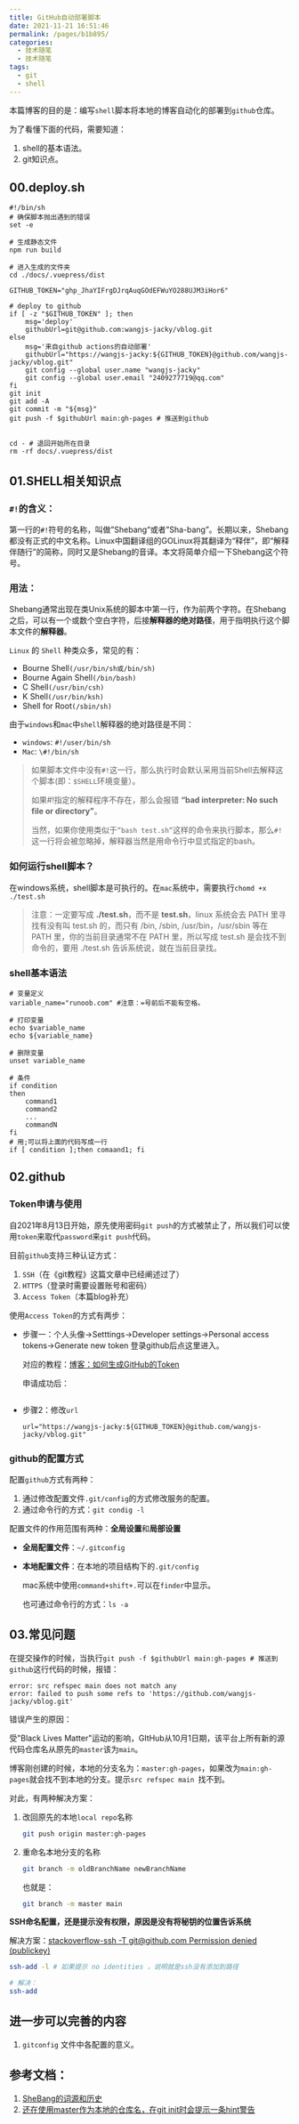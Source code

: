 ```yaml
---
title: GitHub自动部署脚本
date: 2021-11-21 16:51:46
permalink: /pages/b1b895/
categories:
  - 技术随笔
  - 技术随笔
tags:
  - git
  - shell
---
```

本篇博客的目的是：编写`shell`脚本将本地的博客自动化的部署到`github`仓库。

为了看懂下面的代码，需要知道：

1. shell的基本语法。
2. git知识点。

## 00.deploy.sh

 ```shell
 #!/bin/sh
 # 确保脚本抛出遇到的错误
 set -e
 
 # 生成静态文件
 npm run build
 
 # 进入生成的文件夹
 cd ./docs/.vuepress/dist
 
 GITHUB_TOKEN="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"
 
 # deploy to github
 if [ -z "$GITHUB_TOKEN" ]; then
     msg='deploy'
     githubUrl=git@github.com:wangjs-jacky/vblog.git
 else
     msg='来自github actions的自动部署'
     githubUrl="https://wangjs-jacky:${GITHUB_TOKEN}@github.com/wangjs-jacky/vblog.git"
     git config --global user.name "wangjs-jacky"
     git config --global user.email "2409277719@qq.com"
 fi
 git init
 git add -A
 git commit -m "${msg}"
 git push -f $githubUrl main:gh-pages # 推送到github
 
 
 cd - # 退回开始所在目录
 rm -rf docs/.vuepress/dist
 ```

## 01.SHELL相关知识点

### `#!`的含义：

第一行的`#!`符号的名称，叫做”Shebang“或者”Sha-bang”。长期以来，Shebang都没有正式的中文名称。Linux中国翻译组的GOLinux将其翻译为“释伴”，即“解释伴随行”的简称，同时又是Shebang的音译。本文将简单介绍一下Shebang这个符号。

### 用法：

Shebang通常出现在类Unix系统的脚本中第一行，作为前两个字符。在Shebang之后，可以有一个或数个空白字符，后接**解释器的绝对路径**，用于指明执行这个脚本文件的**解释器**。

`Linux` 的 `Shell` 种类众多，常见的有：

- Bourne Shell`(/usr/bin/sh或/bin/sh)`
- Bourne Again Shell`(/bin/bash)`
- C Shell`(/usr/bin/csh)`
- K Shell`(/usr/bin/ksh)`
- Shell for Root`(/sbin/sh)`

由于`windows`和`mac`中`shell`解释器的绝对路径是不同：

- `windows`:  `#!/user/bin/sh`
- `Mac`:  `\#!/bin/sh`

> 如果脚本文件中没有`#!`这一行，那么执行时会默认采用当前Shell去解释这个脚本(即：`$SHELL`环境变量）。
>
> 如果#!指定的解释程序不存在，那么会报错 **“bad interpreter: No such file or directory”**。
>
> 当然，如果你使用类似于`”bash test.sh”`这样的命令来执行脚本，那么`#!`这一行将会被忽略掉，解释器当然是用命令行中显式指定的bash。

### 如何运行shell脚本？

在windows系统，shell脚本是可执行的。在`mac`系统中，需要执行`chomd +x ./test.sh`

> 注意：一定要写成 **./test.sh**，而不是 **test.sh**，linux 系统会去 PATH 里寻找有没有叫 test.sh 的，而只有 /bin, /sbin, /usr/bin，/usr/sbin 等在 PATH 里，你的当前目录通常不在 PATH 里，所以写成 test.sh 是会找不到命令的，要用 ./test.sh 告诉系统说，就在当前目录找。



### shell基本语法

```shell
# 变量定义
variable_name="runoob.com" #注意：=号前后不能有空格。

# 打印变量
echo $variable_name
echo ${variable_name}

# 删除变量
unset variable_name

# 条件
if condition
then
    command1 
    command2
    ...
    commandN 
fi
# 用;可以将上面的代码写成一行
if [ condition ];then comaand1; fi
```



## 02.github

### Token申请与使用

自2021年8月13日开始，原先使用密码`git push`的方式被禁止了，所以我们可以使用`token`来取代`password`来`git push`代码。

目前`github`支持三种认证方式：

1. `SSH`（在《git教程》这篇文章中已经阐述过了）
2. `HTTPS`（登录时需要设置账号和密码）
3. `Access Token`（本篇blog补充）

使用`Access Token`的方式有两步：

- 步骤一：个人头像->Setttings->Developer settings->Personal access tokens->Generate new token
  登录github后点这里进入。

  对应的教程：[博客：如何生成GitHub的Token](https://www.cnblogs.com/joe235/p/15152380.html)

  申请成功后：

  <img src="https://wjs-tik.oss-cn-shanghai.aliyuncs.com/image-20211121182830253.png" alt="" style="zoom:50%;" />

- 步骤2：修改`url`

  ```shell
  url="https://wangjs-jacky:${GITHUB_TOKEN}@github.com/wangjs-jacky/vblog.git"
  ```



### github的配置方式

配置`github`方式有两种：

1. 通过修改配置文件`.git/config`的方式修改服务的配置。
2. 通过命令行的方式：`git condig -l`



配置文件的作用范围有两种：**全局设置**和**局部设置**

- **全局配置文件**：`~/.gitconfig`

- **本地配置文件**：在本地的项目结构下的`.git/config`

  mac系统中使用`command+shift+.`可以在`finder`中显示。

  也可通过命令行的方式：`ls -a`



## 03.常见问题

在提交操作的时候，当执行`git push -f $githubUrl main:gh-pages # 推送到github`这行代码的时候，报错：

```
error: src refspec main does not match any
error: failed to push some refs to 'https://github.com/wangjs-jacky/vblog.git'
```

错误产生的原因：

受"Black Lives Matter"运动的影响，GItHub从10月1日期，该平台上所有新的源代码仓库名从原先的`master`该为`main`。

博客刚创建的时候，本地的分支名为：`master:gh-pages`，如果改为`main:gh-pages`就会找不到本地的分支。提示`src refspec main `找不到。

对此，有两种解决方案：

1. 改回原先的本地`local repo`名称

   ```bash
   git push origin master:gh-pages
   ```

2. 重命名本地分支的名称

   ```bash
   git branch -m oldBranchName newBranchName
   ```

   也就是：

   ```bash
   git branch -m master main
   ```

   

**SSH命名配置，还是提示没有权限，原因是没有将秘钥的位置告诉系统**

解决方案：[stackoverflow-ssh -T git@github.com Permission denied (publickey)](https://stackoverflow.com/questions/18293405/ssh-t-gitgithub-com-permission-denied-publickey)

```bash
ssh-add -l # 如果提示 no identities ，说明就是ssh没有添加到路径

# 解决：
ssh-add
```





## 进一步可以完善的内容

1. `gitconfig` 文件中各配置的意义。



## 参考文档：

1. [SheBang的词源和历史](https://blog.csdn.net/u012294618/article/details/78427864)
2. [还在使用master作为本地的仓库名，在git init时会提示一条hint警告](https://www.5axxw.com/questions/content/1grig9)





















